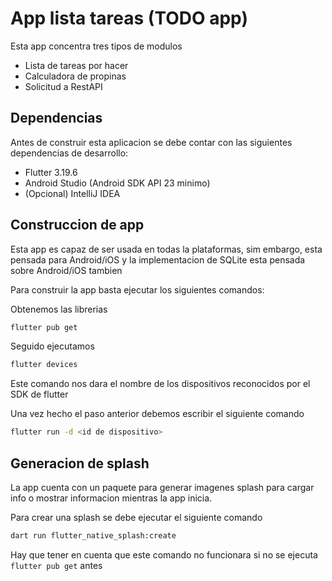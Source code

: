 # App lista tareas (TODO app)

Esta app concentra tres tipos de modulos
 * Lista de tareas por hacer
 * Calculadora de propinas
 * Solicitud a RestAPI

## Dependencias
Antes de construir esta aplicacion se debe contar con las siguientes dependencias de
desarrollo:

* Flutter 3.19.6
* Android Studio (Android SDK API 23 minimo)
* (Opcional) IntelliJ IDEA

## Construccion de app

Esta app es capaz de ser usada en todas la plataformas, sim embargo, esta pensada para Android/iOS
y la implementacion de SQLite esta pensada sobre Android/iOS tambien

Para construir la app basta ejecutar los siguientes comandos:

Obtenemos las librerias
```bash
flutter pub get
```

Seguido ejecutamos
```bash
flutter devices
```
Este comando nos dara el nombre de los dispositivos reconocidos por el SDK de flutter

Una vez hecho el paso anterior debemos escribir el siguiente comando
```bash
flutter run -d <id de dispositivo>
```

## Generacion de splash
La app cuenta con un paquete para generar imagenes splash para cargar info o mostrar informacion
mientras la app inicia.

Para crear una splash se debe ejecutar el siguiente comando
```bash
dart run flutter_native_splash:create
```
Hay que tener en cuenta que este comando no funcionara si no se ejecuta `flutter pub get` antes